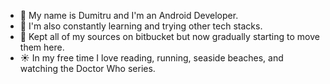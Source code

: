 - 👋 My name is Dumitru and I'm an Android Developer.
- 🌱 I'm also constantly learning and trying other tech stacks.
- 🤔 Kept all of my sources on bitbucket but now gradually starting to move them here.
- ☀️ In my free time I love reading, running, seaside beaches, and watching the Doctor Who series.


<!--
**dhr039/dhr039** is a ✨ _special_ ✨ repository because its `README.md` (this file) appears on your GitHub profile.

Here are some ideas to get you started:

- 🔭 I’m currently working on ...
- 🌱 I’m currently learning ...
- 👯 I’m looking to collaborate on ...
- 🤔 I’m looking for help with ...
- 💬 Ask me about ...
- 📫 How to reach me: ...
- 😄 Pronouns: ...
- ⚡ Fun fact: ...
-->

